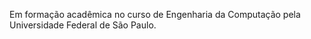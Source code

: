 Em formação acadêmica no curso de Engenharia da Computação pela Universidade Federal de São Paulo. 
